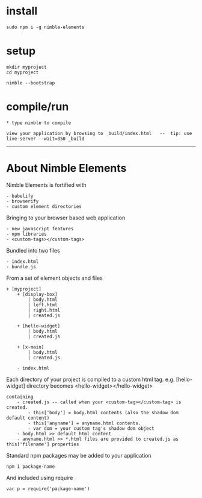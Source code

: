 # install

	sudo npm i -g nimble-elements


# setup

	mkdir myproject
	cd myproject

	nimble --bootstrap


# compile/run

	* type nimble to compile

	view your application by browsing to _build/index.html   --  tip: use live-server --wait=350 _build



------------------------------------------
# About Nimble Elements

Nimble Elements is fortified with

	- babelify
	- browserify
	- custom element directories


Bringing to your browser based web application

	- new javascript features
	- npm libraries
	- <custom-tags></custom-tags>


Bundled into two files

	- index.html
	- bundle.js


From a set of element objects and files

	+ [myproject]
		+ [display-box]
			| body.html
			| left.html
			| right.html
			| created.js

		+ [hello-widget]
			| body.html
			| created.js

		+ [x-main]
			| body.html
			| created.js

		- index.html
	

Each directory of your project is compiled to a custom html tag.  e.g. [hello-widget] directory becomes \<hello-widget\>\</hello-widget\>

	containing
		- created.js -- called when your <custom-tag></custom-tag> is created.
			- this['body'] = body.html contents (also the shadow dom default content)
			- this['anyname'] = anyname.html contents.
			- var dom = your custom tag's shadow dom object
		- body.html >> default html content
		- anyname.html >> *.html files are provided to created.js as this['filename'] properties


Standard npm packages may be added to your application

	npm i package-name

	
And included using require

	var p = require('package-name')


